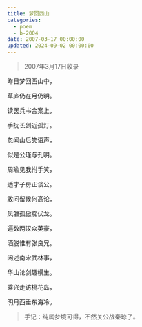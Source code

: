 ```yaml
---
title: 梦回西山
categories:
  - poem
  - b-2004
date: 2007-03-17 00:00:00
updated: 2024-09-02 00:00:00
---
```


> 2007年3月17日收录

昨日梦回西山中，

草庐仍在月仍明。

读罢兵书合案上，

手抚长剑近孤灯。

忽闻山后笑语声，

似是公瑾与孔明。

周瑜见我拊手笑，

适才子房正谈公。

敢问留候何高论，

凤雏孤傲痴伏龙。

遍数两汉众英豪，

洒脱惟有张良兄。

闲述南宋武林事，

华山论剑趣横生。

乘兴走访桃花岛，

明月西垂东海冷。

> 手记：纯属梦境可得，不然关公战秦琼了。
